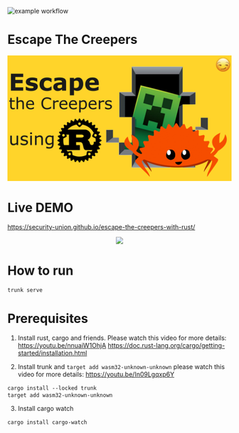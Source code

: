 ![example workflow](https://github.com/security-union/escape-the-creepers-with-rust/actions/workflows/quicstart.yml/badge.svg)

# Escape The Creepers
<p align="center">
  <img src="thumbnail/disegno2.png" width="800"/>
</p>

# Live DEMO
https://security-union.github.io/escape-the-creepers-with-rust/

<p align="center">
  <img src="[thumbnail/disegno2.pn](https://user-images.githubusercontent.com/1176339/178553075-064248e9-99a3-469c-b322-34a11b057168.gif" width="800"/>
</p>


# How to run
```
trunk serve
```

# Prerequisites

1. Install rust, cargo and friends. Please watch this video for more details: https://youtu.be/nnuaiW1OhjA
https://doc.rust-lang.org/cargo/getting-started/installation.html

2. Install trunk and `target add wasm32-unknown-unknown` please watch this video for more details: https://youtu.be/In09Lgqxp6Y
```
cargo install --locked trunk
target add wasm32-unknown-unknown
```

3. Install cargo watch 
```
cargo install cargo-watch
```
